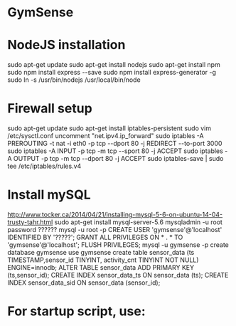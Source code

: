 # GymSense

# NodeJS installation
sudo apt-get update
sudo apt-get install nodejs
sudo apt-get install npm
sudo npm install express --save 
sudo npm install express-generator -g
sudo ln -s /usr/bin/nodejs /usr/local/bin/node

# Firewall setup
sudo apt-get update
sudo apt-get install iptables-persistent
sudo vim /etc/sysctl.conf
  uncomment "net.ipv4.ip_forward"
sudo iptables -A PREROUTING -t nat -i eth0 -p tcp --dport 80 -j REDIRECT --to-port 3000
sudo iptables -A INPUT -p tcp -m tcp --sport 80 -j ACCEPT
sudo iptables -A OUTPUT -p tcp -m tcp --dport 80 -j ACCEPT
sudo iptables-save | sudo tee /etc/iptables/rules.v4

# Install mySQL
http://www.tocker.ca/2014/04/21/installing-mysql-5-6-on-ubuntu-14-04-trusty-tahr.html
sudo apt-get install mysql-server-5.6
mysqladmin -u root password ??????
mysql -u root -p
  CREATE USER 'gymsense'@'localhost' IDENTIFIED BY '?????';
  GRANT ALL PRIVILEGES ON * . * TO 'gymsense'@'localhost';
  FLUSH PRIVILEGES;
mysql -u gymsense -p
  create database gymsense
  use gymsense
  create table sensor_data (ts TIMESTAMP,sensor_id TINYINT, activity_cnt TINYINT NOT NULL) ENGINE=innodb;
  ALTER TABLE sensor_data ADD PRIMARY KEY (ts,sensor_id);
  CREATE INDEX sensor_data_ts ON sensor_data (ts);
  CREATE INDEX sensor_data_sid ON sensor_data (sensor_id);

# For startup script, use:


